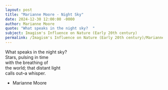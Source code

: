 ```yaml
---
layout: post
title: "Marianne Moore - Night Sky"
date: 2024-12-30 12:00:00 -0000
author: Marianne Moore
quote: "What speaks in the night sky?  "
subject: Imagism's Influence on Nature (Early 20th century)
permalink: /Imagism's Influence on Nature (Early 20th century)/Marianne Moore/Marianne Moore - Night Sky
---
```


What speaks in the night sky?  
         Stars, pulsing in time  
         with the breathing of  
         the world; that distant light  
         calls out–a whisper.


- Marianne Moore
